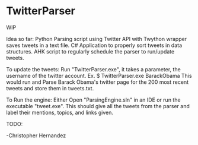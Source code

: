 # TwitterParser

WIP

Idea so far:
Python Parsing script using Twitter API with Twython wrapper saves tweets in a text file.
C# Application to properly sort tweets in data structures.
AHK script to regularly schedule the parser to run/update tweets.

To update the tweets:
Run "TwitterParser.exe", it takes a parameter, the username of the twitter account.
Ex. $ TwitterParser.exe BarackObama
This would run and Parse Barack Obama's twitter page for the 200 most recent tweets and store them in tweets.txt.

To Run the engine:
Either Open "ParsingEngine.sln" in an IDE or run the executable "tweet.exe".
This should give all the tweets from the parser and label their mentions, topics, and links given.

TODO:


-Christopher Hernandez